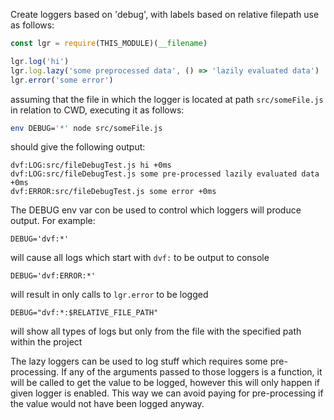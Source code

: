 Create loggers based on 'debug', with labels based on relative filepath
use as follows:

```js
const lgr = require(THIS_MODULE)(__filename)

lgr.log('hi')
lgr.log.lazy('some preprocessed data', () => 'lazily evaluated data')
lgr.error('some error')
```

assuming that the file in which the logger is located at path `src/someFile.js`
in relation to CWD, executing it as follows:

```sh
env DEBUG='*' node src/someFile.js
```

should give the following output:

```
dvf:LOG:src/fileDebugTest.js hi +0ms
dvf:LOG:src/fileDebugTest.js some pre-processed lazily evaluated data +0ms
dvf:ERROR:src/fileDebugTest.js some error +0ms
```

The DEBUG env var con be used to control which loggers will produce output.
For example:

```
DEBUG='dvf:*'
```

  will cause all logs which start with `dvf:` to be output to console

```
DEBUG='dvf:ERROR:*'
```

  will result in only calls to `lgr.error` to be logged

```
DEBUG="dvf:*:$RELATIVE_FILE_PATH"
```

  will show all types of logs but only from the file with the specified path
  within the project


The lazy loggers can be used to log stuff which requires some pre-processing. If
any of the arguments passed to those loggers is a function, it will be called to
get the value to be logged, however this will only happen if given logger is
enabled. This way we can avoid paying for pre-processing if the value would not
have been logged anyway.